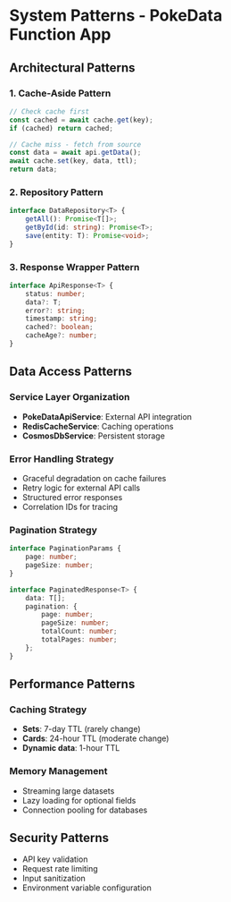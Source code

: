 # System Patterns - PokeData Function App

## Architectural Patterns

### 1. Cache-Aside Pattern
```typescript
// Check cache first
const cached = await cache.get(key);
if (cached) return cached;

// Cache miss - fetch from source
const data = await api.getData();
await cache.set(key, data, ttl);
return data;
```

### 2. Repository Pattern
```typescript
interface DataRepository<T> {
    getAll(): Promise<T[]>;
    getById(id: string): Promise<T>;
    save(entity: T): Promise<void>;
}
```

### 3. Response Wrapper Pattern
```typescript
interface ApiResponse<T> {
    status: number;
    data?: T;
    error?: string;
    timestamp: string;
    cached?: boolean;
    cacheAge?: number;
}
```

## Data Access Patterns

### Service Layer Organization
- **PokeDataApiService**: External API integration
- **RedisCacheService**: Caching operations
- **CosmosDbService**: Persistent storage

### Error Handling Strategy
- Graceful degradation on cache failures
- Retry logic for external API calls
- Structured error responses
- Correlation IDs for tracing

### Pagination Strategy
```typescript
interface PaginationParams {
    page: number;
    pageSize: number;
}

interface PaginatedResponse<T> {
    data: T[];
    pagination: {
        page: number;
        pageSize: number;
        totalCount: number;
        totalPages: number;
    };
}
```

## Performance Patterns

### Caching Strategy
- **Sets**: 7-day TTL (rarely change)
- **Cards**: 24-hour TTL (moderate change)
- **Dynamic data**: 1-hour TTL

### Memory Management
- Streaming large datasets
- Lazy loading for optional fields
- Connection pooling for databases

## Security Patterns
- API key validation
- Request rate limiting
- Input sanitization
- Environment variable configuration
